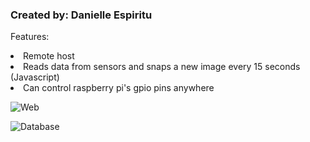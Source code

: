 <h3>Created by: Danielle Espiritu</h3>


Features:
<u1>
  <li> Remote host
   <li>   Reads data from sensors and snaps a new image every 15 seconds (Javascript)
   <li> Can control raspberry pi's gpio pins anywhere
 </u1> 

![Web](https://user-images.githubusercontent.com/28699887/88374887-29b5ee00-cdcd-11ea-9afc-4aa7572a2015.PNG)


![Database](https://user-images.githubusercontent.com/28699887/88374895-2b7fb180-cdcd-11ea-8873-67c79d753b70.PNG)

